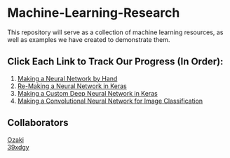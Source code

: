# Machine-Learning-Research
This repository will serve as a collection of machine learning resources, as well as examples we have created to demonstrate them.

## Click Each Link to Track Our Progress (In Order): 

1. [Making a Neural Network by Hand](https://github.com/pdemange/Machine-Learning-Research/tree/master/Machine_Learning_Basics)
2. [Re-Making a Neural Network in Keras](https://github.com/pdemange/Machine-Learning-Research/tree/master/Keras_Machine_Learning_Basics)
3. [Making a Custom Deep Neural Network in Keras](https://github.com/pdemange/Machine-Learning-Research/tree/master/Keras_Practice/Deep_Neural_Network)
4. [Making a Convolutional Neural Network for Image Classification](https://github.com/pdemange/Machine-Learning-Research/tree/master/Keras_Practice/Convolutional_Neural_Network)

## Collaborators
[Ozaki](https://github.com/STOzaki)<br/>
[39xdgy](https://github.com/39xdgy)
